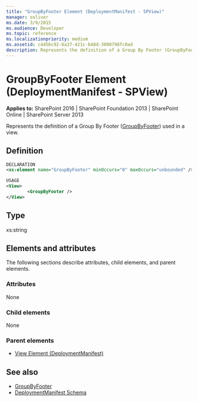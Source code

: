 ```yaml
---
title: "GroupByFooter Element (DeploymentManifest - SPView)"
manager: soliver
ms.date: 3/9/2015
ms.audience: Developer
ms.topic: reference
ms.localizationpriority: medium
ms.assetid: c4456c92-6a37-421c-b48d-3090798fc0ad
description: Represents the definition of a Group By Footer (GroupByFooter) used in a view.
---
```


# GroupByFooter Element (DeploymentManifest - SPView)

**Applies to:** SharePoint 2016 | SharePoint Foundation 2013 | SharePoint Online | SharePoint Server 2013

Represents the definition of a Group By Footer ([GroupByFooter](https://msdn.microsoft.com/library/Microsoft.SharePoint.SPView.GroupByFooter.aspx)) used in a view.

## Definition

```XML
DECLARATION
<xs:element name="GroupByFooter" minOccurs="0" maxOccurs="unbounded" />

USAGE
<View>
        <GroupByFooter />
</View>

```

## Type

xs:string

## Elements and attributes

The following sections describe attributes, child elements, and parent elements.

### Attributes

None

### Child elements

None

### Parent elements

- [View Element (DeploymentManifest)](view-element-deploymentmanifest.md)

## See also

- [GroupByFooter](https://msdn.microsoft.com/library/Microsoft.SharePoint.SPView.GroupByFooter.aspx)
- [DeploymentManifest Schema](deploymentmanifest-schema.md)
